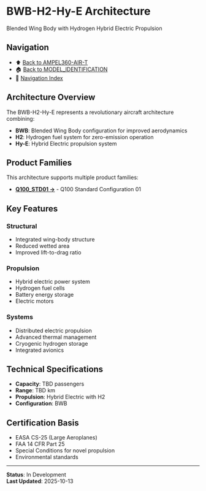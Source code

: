 # BWB-H2-Hy-E Architecture

Blended Wing Body with Hydrogen Hybrid Electric Propulsion

## Navigation

- ⬆️ [Back to AMPEL360-AIR-T](../../README.md)
- 🏠 [Back to MODEL_IDENTIFICATION](../../../README.md)
- 🧭 [Navigation Index](../../../NAVIGATION_INDEX.md)

## Architecture Overview

The BWB-H2-Hy-E represents a revolutionary aircraft architecture combining:

- **BWB**: Blended Wing Body configuration for improved aerodynamics
- **H2**: Hydrogen fuel system for zero-emission operation
- **Hy-E**: Hybrid Electric propulsion system

## Product Families

This architecture supports multiple product families:

- **[Q100_STD01 →](./FAMILY/Q100_STD01/README.md)** - Q100 Standard Configuration 01

## Key Features

### Structural
- Integrated wing-body structure
- Reduced wetted area
- Improved lift-to-drag ratio

### Propulsion
- Hybrid electric power system
- Hydrogen fuel cells
- Battery energy storage
- Electric motors

### Systems
- Distributed electric propulsion
- Advanced thermal management
- Cryogenic hydrogen storage
- Integrated avionics

## Technical Specifications

- **Capacity**: TBD passengers
- **Range**: TBD km
- **Propulsion**: Hybrid Electric with H2
- **Configuration**: BWB

## Certification Basis

- EASA CS-25 (Large Aeroplanes)
- FAA 14 CFR Part 25
- Special Conditions for novel propulsion
- Environmental standards

---

**Status**: In Development  
**Last Updated**: 2025-10-13
